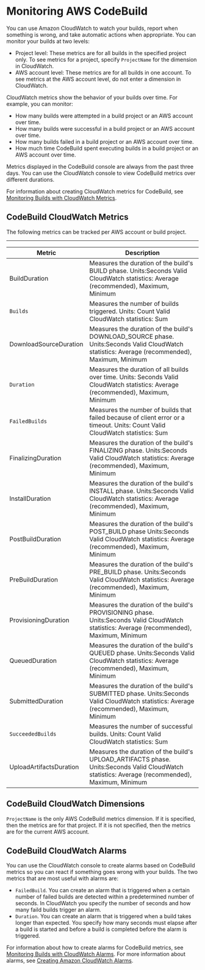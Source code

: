 # Monitoring AWS CodeBuild<a name="monitoring-builds"></a>

 You can use Amazon CloudWatch to watch your builds, report when something is wrong, and take automatic actions when appropriate\. You can monitor your builds at two levels: 
+  Project level: These metrics are for all builds in the specified project only\. To see metrics for a project, specify `ProjectName` for the dimension in CloudWatch\. 
+  AWS account level: These metrics are for all builds in one account\. To see metrics at the AWS account level, do not enter a dimension in CloudWatch\. 

 CloudWatch metrics show the behavior of your builds over time\. For example, you can monitor: 
+  How many builds were attempted in a build project or an AWS account over time\. 
+  How many builds were successful in a build project or an AWS account over time\. 
+  How many builds failed in a build project or an AWS account over time\. 
+  How much time CodeBuild spent executing builds in a build project or an AWS account over time\. 

 Metrics displayed in the CodeBuild console are always from the past three days\. You can use the CloudWatch console to view CodeBuild metrics over different durations\. 

 For information about creating CloudWatch metrics for CodeBuild, see [Monitoring Builds with CloudWatch Metrics](monitoring-metrics.md)\. 

## CodeBuild CloudWatch Metrics<a name="cloudwatch_metrics-codebuild"></a>

 The following metrics can be tracked per AWS account or build project\. 


****  

|   Metric   |   Description   | 
| --- | --- | 
| BuildDuration |  Measures the duration of the build's BUILD phase\. Units:Seconds Valid CloudWatch statistics: Average \(recommended\), Maximum, Minimum  | 
|  `Builds`  |   Measures the number of builds triggered\.   Units: Count   Valid CloudWatch statistics: Sum   | 
| DownloadSourceDuration |  Measures the duration of the build's DOWNLOAD\_SOURCE phase\. Units:Seconds Valid CloudWatch statistics: Average \(recommended\), Maximum, Minimum  | 
|  `Duration`  |   Measures the duration of all builds over time\.   Units: Seconds   Valid CloudWatch statistics: Average \(recommended\), Maximum, Minimum   | 
|  `FailedBuilds`  |   Measures the number of builds that failed because of client error or a timeout\.   Units: Count   Valid CloudWatch statistics: Sum   | 
| FinalizingDuration |  Measures the duration of the build's FINALIZING phase\. Units:Seconds Valid CloudWatch statistics: Average \(recommended\), Maximum, Minimum  | 
| InstallDuration |  Measures the duration of the build's INSTALL phase\. Units:Seconds Valid CloudWatch statistics: Average \(recommended\), Maximum, Minimum  | 
| PostBuildDuration |  Measures the duration of the build's POST\_BUILD phase Units:Seconds Valid CloudWatch statistics: Average \(recommended\), Maximum, Minimum  | 
| PreBuildDuration |  Measures the duration of the build's PRE\_BUILD phase\. Units:Seconds Valid CloudWatch statistics: Average \(recommended\), Maximum, Minimum  | 
| ProvisioningDuration |  Measures the duration of the build's PROVISIONING phase\. Units:Seconds Valid CloudWatch statistics: Average \(recommended\), Maximum, Minimum  | 
| QueuedDuration |  Measures the duration of the build's QUEUED phase\. Units:Seconds Valid CloudWatch statistics: Average \(recommended\), Maximum, Minimum  | 
| SubmittedDuration |  Measures the duration of the build's SUBMITTED phase\. Units:Seconds Valid CloudWatch statistics: Average \(recommended\), Maximum, Minimum  | 
|  `SucceededBuilds`  |   Measures the number of successful builds\.   Units: Count   Valid CloudWatch statistics: Sum   | 
| UploadArtifactsDuration |  Measures the duration of the build's UPLOAD\_ARTIFACTS phase\. Units:Seconds Valid CloudWatch statistics: Average \(recommended\), Maximum, Minimum  | 

## CodeBuild CloudWatch Dimensions<a name="codebuild-cloudwatch-dimensions"></a>

 `ProjectName` is the only AWS CodeBuild metrics dimension\. If it is specified, then the metrics are for that project\. If it is not specified, then the metrics are for the current AWS account\. 

## CodeBuild CloudWatch Alarms<a name="codebuild_cloudwatch_alarms"></a>

 You can use the CloudWatch console to create alarms based on CodeBuild metrics so you can react if something goes wrong with your builds\. The two metrics that are most useful with alarms are: 
+  `FailedBuild`\. You can create an alarm that is triggered when a certain number of failed builds are detected within a predetermined number of seconds\. In CloudWatch you specify the number of seconds and how many faild builds trigger an alarm\. 
+  `Duration`\. You can create an alarm that is triggered when a build takes longer than expected\. You specify how many seconds must elapse after a build is started and before a build is completed before the alarm is triggered\. 

 For information about how to create alarms for CodeBuild metrics, see [Monitoring Builds with CloudWatch Alarms](monitoring-alarms.md)\. For more information about alarms, see [ Creating Amazon CloudWatch Alarms](https://docs.aws.amazon.com/AmazonCloudWatch/latest/monitoring/AlarmThatSendsEmail.html)\. 